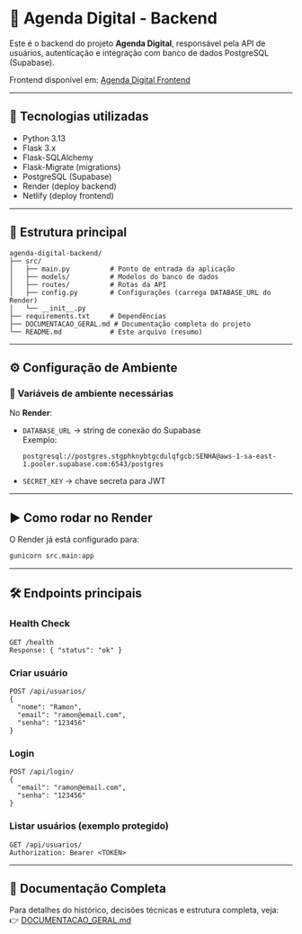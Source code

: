 # 📅 Agenda Digital - Backend

Este é o backend do projeto **Agenda Digital**, responsável pela API de usuários, autenticação e integração com banco de dados PostgreSQL (Supabase).

Frontend disponível em: [Agenda Digital Frontend](https://github.com/rqueiroz979/agenda-digital-frontend)

---

## 🚀 Tecnologias utilizadas
- Python 3.13
- Flask 3.x
- Flask-SQLAlchemy
- Flask-Migrate (migrations)
- PostgreSQL (Supabase)
- Render (deploy backend)
- Netlify (deploy frontend)

---

## 📂 Estrutura principal
```
agenda-digital-backend/
├── src/
│   ├── main.py          # Ponto de entrada da aplicação
│   ├── models/          # Modelos do banco de dados
│   ├── routes/          # Rotas da API
│   ├── config.py        # Configurações (carrega DATABASE_URL do Render)
│   └── __init__.py
├── requirements.txt     # Dependências
├── DOCUMENTACAO_GERAL.md # Documentação completa do projeto
└── README.md            # Este arquivo (resumo)
```

---

## ⚙️ Configuração de Ambiente

### 🔑 Variáveis de ambiente necessárias
No **Render**:
- `DATABASE_URL` → string de conexão do Supabase  
  Exemplo:  
  ```
  postgresql://postgres.stgphknybtgcdulqfgcb:SENHA@aws-1-sa-east-1.pooler.supabase.com:6543/postgres
  ```
- `SECRET_KEY` → chave secreta para JWT

---

## ▶️ Como rodar no Render
O Render já está configurado para:
```bash
gunicorn src.main:app
```

---

## 🛠 Endpoints principais

### Health Check
```
GET /health
Response: { "status": "ok" }
```

### Criar usuário
```
POST /api/usuarios/
{
  "nome": "Ramon",
  "email": "ramon@email.com",
  "senha": "123456"
}
```

### Login
```
POST /api/login/
{
  "email": "ramon@email.com",
  "senha": "123456"
}
```

### Listar usuários (exemplo protegido)
```
GET /api/usuarios/
Authorization: Bearer <TOKEN>
```

---

## 📖 Documentação Completa
Para detalhes do histórico, decisões técnicas e estrutura completa, veja:  
👉 [DOCUMENTACAO_GERAL.md](./DOCUMENTACAO_GERAL.md)
